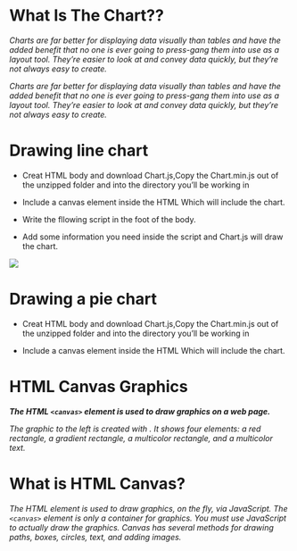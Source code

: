 # What Is The Chart??

*Charts are far better for displaying data visually than tables and have the added benefit that no one is ever going to press-gang them into use as a layout tool. They’re easier to look at and convey data quickly, but they’re not always easy to create.*

*Charts are far better for displaying data visually than tables and have the added benefit that no one is ever going to press-gang them into use as a layout tool. They’re easier to look at and convey data quickly, but they’re not always easy to create.*

# Drawing line chart
- Creat HTML body and download Chart.js,Copy the Chart.min.js out of the unzipped folder and into the directory you’ll be working in

- Include a canvas element inside the HTML Which will include the chart.

- Write the fllowing script in the foot of the body.
- Add some information you need inside the script and Chart.js will draw the chart.


![](https://i.stack.imgur.com/642Ei.png)

# Drawing a pie chart
- Creat HTML body and download Chart.js,Copy the Chart.min.js out of the unzipped folder and into the directory you’ll be working in

- Include a canvas element inside the HTML Which will include the chart.

# HTML Canvas Graphics
***The HTML `<canvas>` element is used to draw graphics on a web page.***

*The graphic to the left is created with <canvas>. It shows four elements: a red rectangle, a gradient rectangle, a multicolor rectangle, and a multicolor text.*
  
 # What is HTML Canvas?
*The HTML <canvas> element is used to draw graphics, on the fly, via JavaScript.*
*The `<canvas>` element is only a container for graphics. You must use JavaScript to actually draw the graphics.*
*Canvas has several methods for drawing paths, boxes, circles, text, and adding images.*
  




